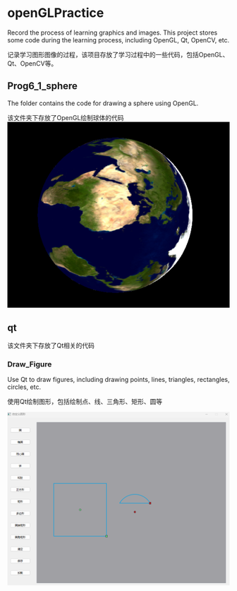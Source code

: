 # openGLPractice

Record the process of learning graphics and images. This project stores some code during the learning process, including OpenGL, Qt, OpenCV, etc.

记录学习图形图像的过程，该项目存放了学习过程中的一些代码，包括OpenGL、Qt、OpenCV等。

## Prog6_1_sphere
The folder contains the code for drawing a sphere using OpenGL.

该文件夹下存放了OpenGL绘制球体的代码
![我的图片](img/earth.png)

## qt
该文件夹下存放了Qt相关的代码

### Draw_Figure
Use Qt to draw figures, including drawing points, lines, triangles, rectangles, circles, etc.


使用Qt绘制图形，包括绘制点、线、三角形、矩形、圆等


![我的图片](img/Draw_Figure.png)
